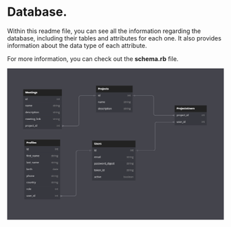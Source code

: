 # Database.

Within this readme file, you can see all the information regarding the database, including their tables and attributes for each one.
It also provides information about the data type of each attribute.

For more information, you can check out the **schema.rb** file.

![](./images/database.png)
